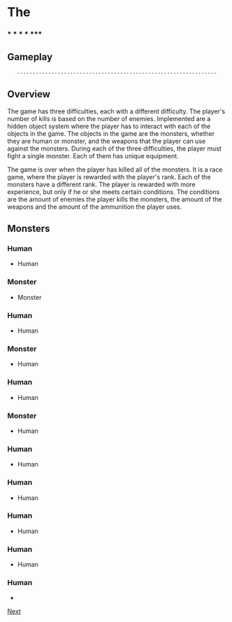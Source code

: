 # The                                      
                                                                   

###                        *   *      *    *       ***     

###           

## Gameplay

       ----------------------------------------------------------------  

## Overview       

The game has three difficulties, each with a different difficulty. The player's number of kills is based on the number of enemies. Implemented are a hidden object system where the player has to interact with each of the objects in the game. The objects in the game are the monsters, whether they are human or monster, and the weapons that the player can use against the monsters. During each of the three difficulties, the player must fight a single monster. Each of them has unique equipment.

The game is over when the player has killed all of the monsters. It is a race game, where the player is rewarded with the player's rank. Each of the monsters have a different rank. The player is rewarded with more experience, but only if he or she meets certain conditions. The conditions are the amount of enemies the player kills the monsters, the amount of the weapons and the amount of the ammunition the player uses.

## Monsters

### Human

*   Human

### Monster

*   Monster

### Human

*   Human

### Monster

*   Human

### Human

*   Human

### Monster

*   Human

### Human

*   Human

### Human

*   Human

### Human

*   Human

### Human

*   Human

### Human

*

[Next](446.md)